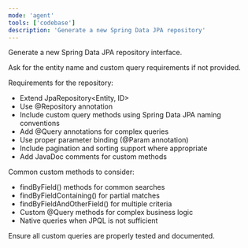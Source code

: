 ```yaml
---
mode: 'agent'
tools: ['codebase']
description: 'Generate a new Spring Data JPA repository'
---
```


Generate a new Spring Data JPA repository interface.

Ask for the entity name and custom query requirements if not provided.

Requirements for the repository:
* Extend JpaRepository<Entity, ID>
* Use @Repository annotation
* Include custom query methods using Spring Data JPA naming conventions
* Add @Query annotations for complex queries
* Use proper parameter binding (@Param annotation)
* Include pagination and sorting support where appropriate
* Add JavaDoc comments for custom methods

Common custom methods to consider:
* findByField() methods for common searches
* findByFieldContaining() for partial matches
* findByFieldAndOtherField() for multiple criteria
* Custom @Query methods for complex business logic
* Native queries when JPQL is not sufficient

Ensure all custom queries are properly tested and documented.
